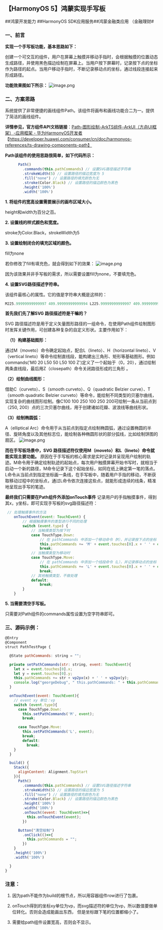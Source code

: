 ## 【HarmonyOS 5】鸿蒙实现手写板

\##鸿蒙开发能力 ##HarmonyOS SDK应用服务##鸿蒙金融类应用 （金融理财#

### 一、前言

**实现一个手写板功能，基本思路如下：**

创建一个可交互的组件，用户在屏幕上触摸并移动手指时，会根据触摸的位置动态生成路径，并使用黑色描边绘制在屏幕上。当用户按下屏幕时，记录按下点的坐标作为路径的起点。当用户移动手指时，不断记录移动点的坐标，通过线段连接起来形成路径。

**功能效果图如下所示：**
![image.png](https://gonline-file.oss-cn-shenzhen.aliyuncs.com/file/png/2025-06-11/image_3e7bfbf2.png 'image.png')


### 二、方案思路

系统提供了非常便捷的画线组件Path。该组件将画布和画线功能合二为一。提供了简洁的画线组件。

**详情参见，官方组件API文档链接**：[Path-图形绘制-ArkTS组件-ArkUI（方舟UI框架）-应用框架 - 华为HarmonyOS开发者 ](https://developer.huawei.com/consumer/cn/doc/harmonyos-references/ts-drawing-components-path)【<https://developer.huawei.com/consumer/cn/doc/harmonyos-references/ts-drawing-components-path】>

**Path该组件的使用思路很简单，如下代码所示：**

```javascript
      Path()
        .commands(this.pathCommands) // 设置SVG路径描述字符串
        .strokeWidth(5) // 设置路径的描边宽度为 5
        .fill("none") // 设置路径的填充颜色为无
        .stroke(Color.Black) // 设置路径的描边颜色为黑色
        .height('100%')
        .width('100%')
```

**1. 将组件的宽高设置需要展示的画布区域大小。**

height和width为百分之百。

**2. 设置线的样式颜色和宽度。**

stroke为Color.Black，strokeWidth为5

**3. 设置绘制闭合的填充区域的颜色。**

fill为none

若你修改了fill有填充色，就会得到如下的效果：
![image.png](https://gonline-file.oss-cn-shenzhen.aliyuncs.com/file/png/2025-06-11/image_004a56cc.png 'image.png')


因为该效果并非手写板的需求，所以需要设置fill为none，不要填充色。

**4. 设置SVG路径描述字符串。**

该组件最核心的属性。它的值是字符串大概是这样的：

```javascript
M225.99999999999997 409.99999999999994 L225.99999999999997 409.99999999999994

```

**首先我们先了解SVG 路径描述符是干嘛的？**

SVG 路径描述符是用于定义矢量图形路径的一组命令，在使用Path组件绘制图形时发挥关键作用，可创建各种复杂的自定义形状。主要作用如下：

 
**（1）构建基础图形：**

通过M（moveto）命令确定起始点，配合L（lineto）、H（horizontal lineto）、V（vertical lineto）等命令绘制直线段，能构建出三角形、矩形等基础图形。例如commands('M0 20 L50 50 L50 100 Z')定义了一个起始于（0，20），通过绘制两条直线段，最后用Z（closepath）命令关闭路径形成的三角形 。

**（2）绘制曲线图形：**

借助C（curveto）、S（smooth curveto）、Q（quadratic Belzier curve）、T（smooth quadratic Belzier curveto）等命令，能绘制不同类型的贝塞尔曲线，实现复杂的曲线图形绘制。像C100 100 250 100 250 200可绘制一条从当前点到（250, 200）点的三次贝塞尔曲线，用于创建诸如花瓣、波浪线等曲线形状。

**（3）绘制椭圆弧：**

A（elliptical Arc）命令用于从当前点到指定点绘制椭圆弧，通过设置椭圆的半径、旋转角度以及其他标志位，能绘制各种椭圆形状的部分弧线，比如绘制饼图的扇区。
![image.png](https://gonline-file.oss-cn-shenzhen.aliyuncs.com/file/png/2025-06-11/image_7dc41209.png 'image.png')

**而在手写板场景中，SVG 路径描述符仅使用M（moveto）和L（lineto）命令就能实现主要功能。**
原因在于手写板的核心需求是实时记录并呈现用户绘制的轨迹。M命令用于确定绘制轨迹的起始点，每次用户触摸屏幕开始书写时，就相当于启动一个新的路径，M命令记录下这个起始坐标，如同在纸上确定第一笔的落点。L命令从当前点到指定坐标画一条线，在手写板中，随着用户手指的移动，不断获取移动过程中的坐标点，通过L命令依次连接这些点，就能形成连续的线条，精准地呈现出手写的笔迹。

**最终我们只需要在Path组件外添加onTouch事件**
记录用户的手指触摸事件，得到其x，y坐标，即可实现手写板的svg路径描述符：

```javascript
 // 处理触摸事件的方法
    onTouchEvent(event: TouchEvent) {
        // 根据触摸事件的类型进行不同的处理
        switch (event.type) {
            // 当触摸类型为按下时
            case TouchType.Down:
                // 在 pathCommands 中添加一个移动命令（M），并记录按下点的坐标
                this.pathCommands += 'M' + event.touches[0].x + ' ' + event.touches[0].y;
                break;
            // 当触摸类型为移动时
            case TouchType.Move:
                // 在 pathCommands 中添加一个线段命令（L），并记录移动点的坐标
                this.pathCommands += 'L' + event.touches[0].x + ' ' + event.touches[0].y;
                break;
            // 其他触摸类型，不做处理
            default:
                break;
        }
    }
```

**5. 当需要清空手写板。**

只需要对Path组件的commands属性设置为空字符串即可。

### 三、源码示例：

```javascript
@Entry
@Component
struct PathTestPage {

  @State pathCommands: string = "";

  private setPathCommands(str: string, event: TouchEvent){
    let x = event.touches[0].x;
    let y = event.touches[0].y;
    this.pathCommands += str + vp2px(x) + ' ' + vp2px(y);
    console.log("georgeDebug", " this.pathCommands: " + this.pathCommands);
  }

  onTouchEvent(event: TouchEvent){
    // event xy 单位：vp
    switch (event.type){
      case TouchType.Down:
        this.setPathCommands('M', event);
        break;

      case TouchType.Move:
        this.setPathCommands('L', event);
        break;
        default:
          break;
    }
  }

  build() {
    Stack({
      alignContent: Alignment.TopStart
    }){
      Path()
        .commands(this.pathCommands) // 设置SVG路径描述字符串
        .strokeWidth(5) // 设置路径的描边宽度为 5
        .fill("none") // 设置路径的填充颜色为无
        .stroke(Color.Black) // 设置路径的描边颜色为黑色
        .height('100%')
        .width('100%')
        .onTouch((event: TouchEvent)=>{
          this.onTouchEvent(event);
        })

      Button("清空绘制")
        .onClick(()=>{
          this.pathCommands = "";
        })
    }
    .height('100%')
    .width('100%')

  }
}

```

### 注意：

1.  因为path不能作为build的根节点，所以用容器组件row进行了包裹。

2.  onTouch得到的坐标xy单位为vp，而svg描述符的单位为vp，所以数值要做单位转化。否则会造成能画出东西， 但是坐标跟下笔的位置都缩小了。

3.  需要给path组件设置宽高，否则会不显示。

​
